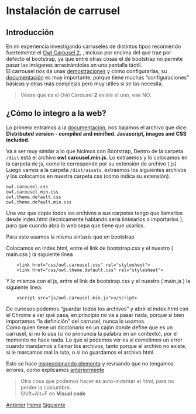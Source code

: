 # Instalación de carrusel

## Introducción

En mi experiencia investigando carruseles de distintos tipos recomiendo fuertemente el [Owl Carousel 2](https://owlcarousel2.github.io/OwlCarousel2/), , incluso por encima del que trae por defecto el bootstrap, ya que entre otras cosas el de bootstrap no permite pasar las imágenes arrastrándolas en una pantalla táctil.<br />
El carrousel nos da unas [demostraciones](https://owlcarousel2.github.io/OwlCarousel2/demos/demos.html) y como configurarlas, su [documentación](https://owlcarousel2.github.io/OwlCarousel2/docs/started-welcome.html) es muy importante, porque tiene muchas “configuraciones” básicas y otras más complejas pero muy útiles si se las necesita.<br />
> Véase que es el Owl Carousel **2** existe el uno, ese NO.


## ¿Cómo lo integro a la web?

Lo primero entramos a la [documentación](https://owlcarousel2.github.io/OwlCarousel2/docs/started-welcome.html), nos bajamos el archivo que dice:  **Distributed version - compiled and minified. Javascript, images and CSS included.** 

Va a ser muy similar a lo que hicimos con Bootstrap, Dentro de la carpeta `/dist` está el archivo **owl.carousel.min.js**. Lo extraemos y lo colocamos en la carpeta de js, como le corresponde por su extensión de archivo (.js)
Luego vamos a la carpeta `/dist/assets`, extraemos los siguientes archivos y los colocamos en nuestra carpeta css (como indica su extensión).

```
owl.carousel.css
owl.carousel.min.css
owl.theme.default.css
owl.theme.default.min.css
```

Una vez que copie todos los archivos a sus carpetas tengo que llamarlos desde index.html (técnicamente hablando seria linkearlos o importarlos ), para que cuando abra la web sepa que tiene que usarlos.

Para esto usamos la misma sintaxis que en bootstrap

Colocamos en index.html, entre el link de bootstrap.css y el nuestro ( main.css ) la siguiente línea
```
    <link href="css/owl.carousel.css" rel="stylesheet">
    <link href="css/owl.theme.default.css" rel="stylesheet">
```
Y lo mismos con el js, entre el link de bootstrap.css y el nuestro ( main.js ) la siguiente línea.

```
    <script src="js/owl.carousel.min.js"></script>
```
De curiosos podemos “guardar todos los archivos” y abrir el index.html con el Chrome a ver qué pasa, en principio no va a pasar nada, porque si bien importamos “la definición” del carrusel, nunca lo usamos.<br />
Como quien tiene un diccionario en un cajón donde define que es un carrusel, si no lo usa (si no pronuncia la palabra en un contexto), por el momento no hace nada.
Lo que si podemos ver es si cometimos un error cuando mandamos a llamar los archivos, tanto porque el archivo no existe, si le marcamos mal la ruta, o si no guardamos el archivo html.


Esto se hace [inspeccionando elemento](https://fgarciajulia.github.io/mi_primera_pagina/inspeccionar-elemento) y revisando que no tengamos errores, como explicamos [anteriormente](https://fgarciajulia.github.io/mi_primera_pagina/inspeccionar-elemento)

>Otra cosa que podemos hacer es auto-indentar el html, para no perder la costumbre. <br />
Shift+Alt+F en **Visual code**


<div class="Grid">
    <a href="https://fgarciajulia.github.io/mi_primera_pagina/estilo-nav" class="my-btn anterior">Anterior</a>
    <a href="https://fgarciajulia.github.io/mi_primera_pagina" class="my-btn home">Home</a>
    <a href="https://fgarciajulia.github.io/mi_primera_pagina" class="my-btn siguiente">Siguiente</a>
</div>